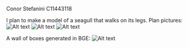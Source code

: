 Conor Stefanini
C11443118

I plan to make a model of a seagull that walks on its legs.
Plan pictures:
![Alt text](https://raw.github.com/ConorStefanini/BGE/master/Logo/sideView.jpg)
![Alt text](https://raw.github.com/ConorStefanini/BGE/master/Logo/frontView.jpg)
![Alt text](https://raw.github.com/ConorStefanini/BGE/master/Logo/topDown.jpg)

A wall of boxes generated in BGE:
![Alt text](https://raw.github.com/ConorStefanini/BGE/master/Logo/generatedWall.jpg)

